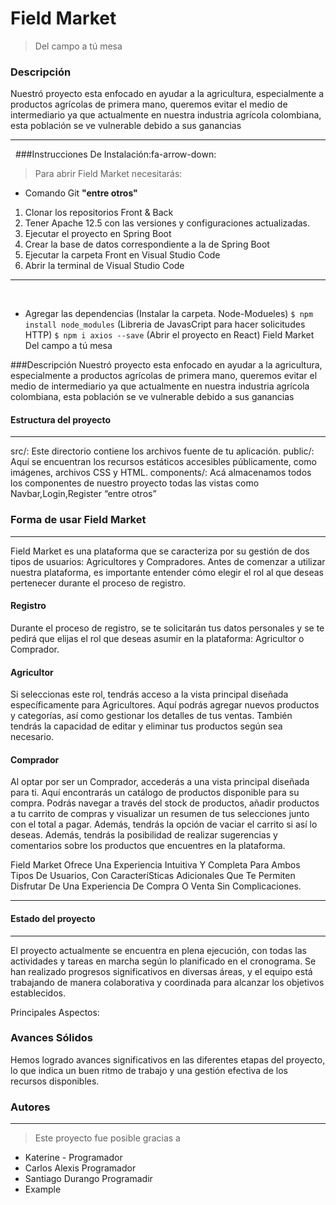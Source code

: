 
# Field Market 

> Del campo a tú mesa
 ### Descripción
Nuestró proyecto esta enfocado en ayudar a la agricultura, especialmente a productos agrícolas de primera mano, queremos evitar el medio de intermediario ya que actualmente en nuestra industria agrícola colombiana, esta población se ve vulnerable debido a sus ganancias 
    
------------
​
​
###Instrucciones De Instalación:fa-arrow-down:
> Para abrir Field Market necesitarás:
​
 - Comando Git  **"entre otros"**
1.  Clonar los repositorios Front & Back
2. Tener Apache 12.5 con las versiones y configuraciones actualizadas.
3. Ejecutar el proyecto en Spring Boot 
4. Crear la base de datos correspondiente a la de Spring Boot 
5.  Ejecutar la carpeta Front en Visual Studio Code
1. Abrir la terminal de Visual Studio Code 
​
​
------------
​
-  Agregar las dependencias 
 (Instalar la carpeta.  Node-Modueles)
    `$ npm install node_modules`
(Libreria de JavasCript para hacer solicitudes HTTP)
    `$ npm i axios --save`
(Abrir el proyecto en React)
Field Market
Del campo a tú mesa

###Descripción
Nuestró proyecto esta enfocado en ayudar a la agricultura, especialmente a productos agrícolas de primera mano, queremos evitar el medio de intermediario ya que actualmente en nuestra industria agrícola colombiana, esta población se ve vulnerable debido a sus ganancias


#### Estructura del proyecto
------------
src/: Este directorio contiene los archivos fuente de tu aplicación.
public/: Aquí se encuentran los recursos estáticos accesibles públicamente, como imágenes, archivos CSS y HTML.
components/: Acá almacenamos todos los componentes de nuestro proyecto todas las vistas como Navbar,Login,Register
“entre otros”

### Forma de usar Field Market 
------------
Field Market es una plataforma que se caracteriza por su gestión de dos tipos de usuarios: Agricultores y Compradores. Antes de comenzar a utilizar nuestra plataforma, es importante entender cómo elegir el rol al que deseas pertenecer durante el proceso de registro.

####  Registro 
Durante el proceso de registro, se te solicitarán tus datos personales y se te pedirá que elijas el rol que deseas asumir en la plataforma: Agricultor o Comprador.
#### Agricultor
 Si seleccionas este rol, tendrás acceso a la vista principal diseñada específicamente para Agricultores. Aquí podrás agregar nuevos productos y categorías, así como gestionar los detalles de tus ventas. También tendrás la capacidad de editar y eliminar tus productos según sea necesario.
#### Comprador
 Al optar por ser un Comprador, accederás a una vista principal diseñada para ti. Aquí encontrarás un catálogo de productos disponible para su compra. Podrás navegar a través del stock de productos, añadir productos a tu carrito de compras y visualizar un resumen de tus selecciones junto con el total a pagar. Además, tendrás la opción de vaciar el carrito si así lo deseas. Además, tendrás la posibilidad de realizar sugerencias y comentarios sobre los productos que encuentres en la plataforma.

Field Market Ofrece Una Experiencia Intuitiva Y Completa Para Ambos Tipos De Usuarios, Con CaracteríSticas Adicionales Que Te Permiten Disfrutar De Una Experiencia De Compra O Venta Sin Complicaciones.

------------



#### Estado del proyecto 
------------
El proyecto actualmente se encuentra en plena ejecución, con todas las actividades y tareas en marcha según lo planificado en el cronograma. Se han realizado progresos significativos en diversas áreas, y el equipo está trabajando de manera colaborativa y coordinada para alcanzar los objetivos establecidos.

Principales Aspectos:

### Avances Sólidos
 Hemos logrado avances significativos en las diferentes etapas del proyecto, lo que indica un buen ritmo de trabajo y una gestión efectiva de los recursos disponibles.



### Autores

------------

 
> Este proyecto fue posible gracias a

- Katerine - Programador
- Carlos Alexis Programador
- Santiago Durango Programadir
- Example









